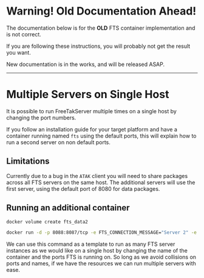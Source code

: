 # Warning! Old Documentation Ahead!

The documentation below is for the **OLD** FTS container implementation and is not correct.

If you are following these instructions, you will probably not get the result you want.

New documentation is in the works, and will be released ASAP.

---

# Multiple Servers on Single Host

It is possible to run FreeTakServer multiple times on a single host by changing the port numbers.

If you follow an installation guide for your target platform
and have a container running named `fts` using the default ports,
this will explain how to run a second server on non default ports.

## Limitations
Currently due to a bug in the `ATAK` client you will need to share packages
across all FTS servers on the same host.
The additional servers will use the first server,
using the default port of 8080 for data packages.

## Running an additional container

```bash
docker volume create fts_data2

docker run -d -p 8088:8087/tcp -e FTS_CONNECTION_MESSAGE="Server 2" -e FTS_SAVE_COT_TO_DB="True" -v fts_data2:/host/system/folder --name fts2 --restart unless-stopped freetakteam/freetakserver:1.1.2
```

We can use this command as a template to run as many FTS server instances
as we would like on a single host
by changing the name of the container and the ports FTS is running on.
So long as we avoid collisions on ports and names,
if we have the resources we can run multiple servers with ease.
